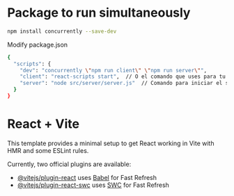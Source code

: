 # Package to run simultaneously
```bash
npm install concurrently --save-dev
```

Modify package.json
```bash
{
  "scripts": {
    "dev": "concurrently \"npm run client\" \"npm run server\"",
    "client": "react-scripts start",  // O el comando que uses para tu cliente
    "server": "node src/server/server.js"  // Comando para iniciar el servidor
  }
}

```



# React + Vite

This template provides a minimal setup to get React working in Vite with HMR and some ESLint rules.

Currently, two official plugins are available:

- [@vitejs/plugin-react](https://github.com/vitejs/vite-plugin-react/blob/main/packages/plugin-react/README.md) uses [Babel](https://babeljs.io/) for Fast Refresh
- [@vitejs/plugin-react-swc](https://github.com/vitejs/vite-plugin-react-swc) uses [SWC](https://swc.rs/) for Fast Refresh
